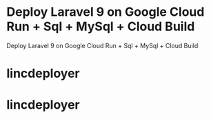 # Deploy Laravel 9 on Google Cloud Run + Sql + MySql + Cloud Build

Deploy Laravel 9 on Google Cloud Run + Sql + MySql + Cloud Build
# lincdeployer
# lincdeployer
